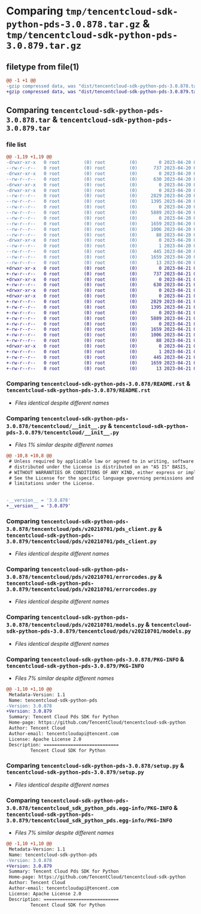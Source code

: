 # Comparing `tmp/tencentcloud-sdk-python-pds-3.0.878.tar.gz` & `tmp/tencentcloud-sdk-python-pds-3.0.879.tar.gz`

## filetype from file(1)

```diff
@@ -1 +1 @@
-gzip compressed data, was "dist/tencentcloud-sdk-python-pds-3.0.878.tar", last modified: Thu Apr 20 00:39:15 2023, max compression
+gzip compressed data, was "dist/tencentcloud-sdk-python-pds-3.0.879.tar", last modified: Fri Apr 21 00:57:34 2023, max compression
```

## Comparing `tencentcloud-sdk-python-pds-3.0.878.tar` & `tencentcloud-sdk-python-pds-3.0.879.tar`

### file list

```diff
@@ -1,19 +1,19 @@
-drwxr-xr-x   0 root         (0) root         (0)        0 2023-04-20 00:39:15.000000 tencentcloud-sdk-python-pds-3.0.878/
--rw-r--r--   0 root         (0) root         (0)      737 2023-04-20 00:39:14.000000 tencentcloud-sdk-python-pds-3.0.878/README.rst
-drwxr-xr-x   0 root         (0) root         (0)        0 2023-04-20 00:39:15.000000 tencentcloud-sdk-python-pds-3.0.878/tencentcloud/
--rw-r--r--   0 root         (0) root         (0)      630 2023-04-20 00:39:14.000000 tencentcloud-sdk-python-pds-3.0.878/tencentcloud/__init__.py
-drwxr-xr-x   0 root         (0) root         (0)        0 2023-04-20 00:39:15.000000 tencentcloud-sdk-python-pds-3.0.878/tencentcloud/pds/
-drwxr-xr-x   0 root         (0) root         (0)        0 2023-04-20 00:39:15.000000 tencentcloud-sdk-python-pds-3.0.878/tencentcloud/pds/v20210701/
--rw-r--r--   0 root         (0) root         (0)     2829 2023-04-20 00:39:14.000000 tencentcloud-sdk-python-pds-3.0.878/tencentcloud/pds/v20210701/pds_client.py
--rw-r--r--   0 root         (0) root         (0)     1395 2023-04-20 00:39:14.000000 tencentcloud-sdk-python-pds-3.0.878/tencentcloud/pds/v20210701/errorcodes.py
--rw-r--r--   0 root         (0) root         (0)        0 2023-04-20 00:39:14.000000 tencentcloud-sdk-python-pds-3.0.878/tencentcloud/pds/v20210701/__init__.py
--rw-r--r--   0 root         (0) root         (0)     5889 2023-04-20 00:39:14.000000 tencentcloud-sdk-python-pds-3.0.878/tencentcloud/pds/v20210701/models.py
--rw-r--r--   0 root         (0) root         (0)        0 2023-04-20 00:39:14.000000 tencentcloud-sdk-python-pds-3.0.878/tencentcloud/pds/__init__.py
--rw-r--r--   0 root         (0) root         (0)     1659 2023-04-20 00:39:15.000000 tencentcloud-sdk-python-pds-3.0.878/PKG-INFO
--rw-r--r--   0 root         (0) root         (0)     1006 2023-04-20 00:39:14.000000 tencentcloud-sdk-python-pds-3.0.878/setup.py
--rw-r--r--   0 root         (0) root         (0)       88 2023-04-20 00:39:15.000000 tencentcloud-sdk-python-pds-3.0.878/setup.cfg
-drwxr-xr-x   0 root         (0) root         (0)        0 2023-04-20 00:39:15.000000 tencentcloud-sdk-python-pds-3.0.878/tencentcloud_sdk_python_pds.egg-info/
--rw-r--r--   0 root         (0) root         (0)        1 2023-04-20 00:39:15.000000 tencentcloud-sdk-python-pds-3.0.878/tencentcloud_sdk_python_pds.egg-info/dependency_links.txt
--rw-r--r--   0 root         (0) root         (0)      445 2023-04-20 00:39:15.000000 tencentcloud-sdk-python-pds-3.0.878/tencentcloud_sdk_python_pds.egg-info/SOURCES.txt
--rw-r--r--   0 root         (0) root         (0)     1659 2023-04-20 00:39:15.000000 tencentcloud-sdk-python-pds-3.0.878/tencentcloud_sdk_python_pds.egg-info/PKG-INFO
--rw-r--r--   0 root         (0) root         (0)       13 2023-04-20 00:39:15.000000 tencentcloud-sdk-python-pds-3.0.878/tencentcloud_sdk_python_pds.egg-info/top_level.txt
+drwxr-xr-x   0 root         (0) root         (0)        0 2023-04-21 00:57:34.000000 tencentcloud-sdk-python-pds-3.0.879/
+-rw-r--r--   0 root         (0) root         (0)      737 2023-04-21 00:57:34.000000 tencentcloud-sdk-python-pds-3.0.879/README.rst
+drwxr-xr-x   0 root         (0) root         (0)        0 2023-04-21 00:57:34.000000 tencentcloud-sdk-python-pds-3.0.879/tencentcloud/
+-rw-r--r--   0 root         (0) root         (0)      630 2023-04-21 00:57:34.000000 tencentcloud-sdk-python-pds-3.0.879/tencentcloud/__init__.py
+drwxr-xr-x   0 root         (0) root         (0)        0 2023-04-21 00:57:34.000000 tencentcloud-sdk-python-pds-3.0.879/tencentcloud/pds/
+drwxr-xr-x   0 root         (0) root         (0)        0 2023-04-21 00:57:34.000000 tencentcloud-sdk-python-pds-3.0.879/tencentcloud/pds/v20210701/
+-rw-r--r--   0 root         (0) root         (0)     2829 2023-04-21 00:57:34.000000 tencentcloud-sdk-python-pds-3.0.879/tencentcloud/pds/v20210701/pds_client.py
+-rw-r--r--   0 root         (0) root         (0)     1395 2023-04-21 00:57:34.000000 tencentcloud-sdk-python-pds-3.0.879/tencentcloud/pds/v20210701/errorcodes.py
+-rw-r--r--   0 root         (0) root         (0)        0 2023-04-21 00:57:34.000000 tencentcloud-sdk-python-pds-3.0.879/tencentcloud/pds/v20210701/__init__.py
+-rw-r--r--   0 root         (0) root         (0)     5889 2023-04-21 00:57:34.000000 tencentcloud-sdk-python-pds-3.0.879/tencentcloud/pds/v20210701/models.py
+-rw-r--r--   0 root         (0) root         (0)        0 2023-04-21 00:57:34.000000 tencentcloud-sdk-python-pds-3.0.879/tencentcloud/pds/__init__.py
+-rw-r--r--   0 root         (0) root         (0)     1659 2023-04-21 00:57:34.000000 tencentcloud-sdk-python-pds-3.0.879/PKG-INFO
+-rw-r--r--   0 root         (0) root         (0)     1006 2023-04-21 00:57:34.000000 tencentcloud-sdk-python-pds-3.0.879/setup.py
+-rw-r--r--   0 root         (0) root         (0)       88 2023-04-21 00:57:34.000000 tencentcloud-sdk-python-pds-3.0.879/setup.cfg
+drwxr-xr-x   0 root         (0) root         (0)        0 2023-04-21 00:57:34.000000 tencentcloud-sdk-python-pds-3.0.879/tencentcloud_sdk_python_pds.egg-info/
+-rw-r--r--   0 root         (0) root         (0)        1 2023-04-21 00:57:34.000000 tencentcloud-sdk-python-pds-3.0.879/tencentcloud_sdk_python_pds.egg-info/dependency_links.txt
+-rw-r--r--   0 root         (0) root         (0)      445 2023-04-21 00:57:34.000000 tencentcloud-sdk-python-pds-3.0.879/tencentcloud_sdk_python_pds.egg-info/SOURCES.txt
+-rw-r--r--   0 root         (0) root         (0)     1659 2023-04-21 00:57:34.000000 tencentcloud-sdk-python-pds-3.0.879/tencentcloud_sdk_python_pds.egg-info/PKG-INFO
+-rw-r--r--   0 root         (0) root         (0)       13 2023-04-21 00:57:34.000000 tencentcloud-sdk-python-pds-3.0.879/tencentcloud_sdk_python_pds.egg-info/top_level.txt
```

### Comparing `tencentcloud-sdk-python-pds-3.0.878/README.rst` & `tencentcloud-sdk-python-pds-3.0.879/README.rst`

 * *Files identical despite different names*

### Comparing `tencentcloud-sdk-python-pds-3.0.878/tencentcloud/__init__.py` & `tencentcloud-sdk-python-pds-3.0.879/tencentcloud/__init__.py`

 * *Files 1% similar despite different names*

```diff
@@ -10,8 +10,8 @@
 # Unless required by applicable law or agreed to in writing, software
 # distributed under the License is distributed on an "AS IS" BASIS,
 # WITHOUT WARRANTIES OR CONDITIONS OF ANY KIND, either express or implied.
 # See the License for the specific language governing permissions and
 # limitations under the License.
 
 
-__version__ = '3.0.878'
+__version__ = '3.0.879'
```

### Comparing `tencentcloud-sdk-python-pds-3.0.878/tencentcloud/pds/v20210701/pds_client.py` & `tencentcloud-sdk-python-pds-3.0.879/tencentcloud/pds/v20210701/pds_client.py`

 * *Files identical despite different names*

### Comparing `tencentcloud-sdk-python-pds-3.0.878/tencentcloud/pds/v20210701/errorcodes.py` & `tencentcloud-sdk-python-pds-3.0.879/tencentcloud/pds/v20210701/errorcodes.py`

 * *Files identical despite different names*

### Comparing `tencentcloud-sdk-python-pds-3.0.878/tencentcloud/pds/v20210701/models.py` & `tencentcloud-sdk-python-pds-3.0.879/tencentcloud/pds/v20210701/models.py`

 * *Files identical despite different names*

### Comparing `tencentcloud-sdk-python-pds-3.0.878/PKG-INFO` & `tencentcloud-sdk-python-pds-3.0.879/PKG-INFO`

 * *Files 7% similar despite different names*

```diff
@@ -1,10 +1,10 @@
 Metadata-Version: 1.1
 Name: tencentcloud-sdk-python-pds
-Version: 3.0.878
+Version: 3.0.879
 Summary: Tencent Cloud Pds SDK for Python
 Home-page: https://github.com/TencentCloud/tencentcloud-sdk-python
 Author: Tencent Cloud
 Author-email: tencentcloudapi@tencent.com
 License: Apache License 2.0
 Description: ============================
         Tencent Cloud SDK for Python
```

### Comparing `tencentcloud-sdk-python-pds-3.0.878/setup.py` & `tencentcloud-sdk-python-pds-3.0.879/setup.py`

 * *Files identical despite different names*

### Comparing `tencentcloud-sdk-python-pds-3.0.878/tencentcloud_sdk_python_pds.egg-info/PKG-INFO` & `tencentcloud-sdk-python-pds-3.0.879/tencentcloud_sdk_python_pds.egg-info/PKG-INFO`

 * *Files 7% similar despite different names*

```diff
@@ -1,10 +1,10 @@
 Metadata-Version: 1.1
 Name: tencentcloud-sdk-python-pds
-Version: 3.0.878
+Version: 3.0.879
 Summary: Tencent Cloud Pds SDK for Python
 Home-page: https://github.com/TencentCloud/tencentcloud-sdk-python
 Author: Tencent Cloud
 Author-email: tencentcloudapi@tencent.com
 License: Apache License 2.0
 Description: ============================
         Tencent Cloud SDK for Python
```

